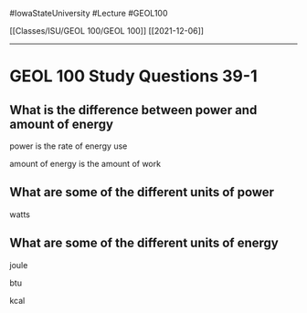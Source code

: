 
#IowaStateUniversity  #Lecture  #GEOL100

[[Classes/ISU/GEOL 100/GEOL 100]] [[2021-12-06]]

---


# GEOL 100 Study Questions 39-1

## What is the difference between power and amount of energy 

power is the rate of energy use 

amount of energy is the amount of work

## What are some of the different units of power

watts 


## What are some of the different units of energy 

joule 

btu 

kcal